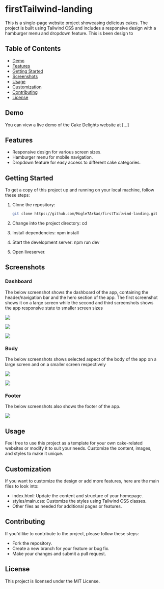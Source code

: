 # firstTailwind-landing

This is a single-page website project showcasing delicious cakes. The project is built using Tailwind CSS and includes a responsive design with a hamburger menu and dropdown feature. This is been design to 

## Table of Contents

- [Demo](#demo)
- [Features](#features)
- [Getting Started](#getting-started)
- [Screenshots](#screenshots)
- [Usage](#usage)
- [Customization](#customization)
- [Contributing](#contributing)
- [License](#license)

## Demo

You can view a live demo of the Cake Delights website at [...]

## Features

- Responsive design for various screen sizes.
- Hamburger menu for mobile navigation.
- Dropdown feature for easy access to different cake categories.

## Getting Started

To get a copy of this project up and running on your local machine, follow these steps:

1. Clone the repository:

   ```bash
   git clone https://github.com/Mogle7Arkad/firstTailwind-landing.git

2. Change into the project directory: cd 
3. Install dependencies: npm install
4. Start the development server: npm run dev
5. Open liveserver.

## Screenshots

### Dashboard
The below screenshot shows the dashboard of the app, containing the header/navigation bar and the hero section of the app. The first screenshot shows it on a large screen while the second and third screenshots shows the app responsive state to smaller screen sizes

![](./build/assets/hero.png)

![](./build/assets/responsivehero.png)

![](./build/assets/dropdownmenu.png)

### Body
The below screenshots shows selected aspect of the body of the app on a large screen and on a smaller screen respectively

![](./build/assets/body.png)

![](./build/assets/responsivebody.png)

### Footer
The below screenshots also shows the footer of the app.

![](./build/assets/footer.png)

## Usage

Feel free to use this project as a template for your own cake-related websites or modify it to suit your needs. Customize the content, images, and styles to make it unique.

## Customization

If you want to customize the design or add more features, here are the main files to look into:

- index.html: Update the content and structure of your homepage.
- styles/main.css: Customize the styles using Tailwind CSS classes.
- Other files as needed for additional pages or features.

## Contributing

If you'd like to contribute to the project, please follow these steps:

- Fork the repository.
- Create a new branch for your feature or bug fix.
- Make your changes and submit a pull request.

## License

This project is licensed under the MIT License.